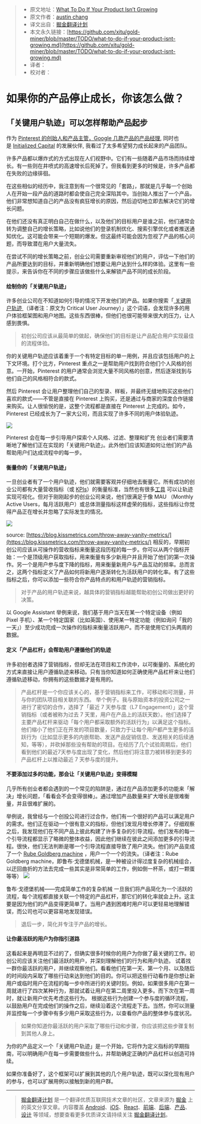 
> * 原文地址：[What To Do If Your Product Isn’t Growing](https://medium.com/initialized-capital/what-to-do-if-your-product-isnt-growing-7eb9d158fc)
> * 原文作者：[austin chang](https://medium.com/@theaustinchang)
> * 译文出自：[掘金翻译计划](https://github.com/xitu/gold-miner)
> * 本文永久链接：[https://github.com/xitu/gold-miner/blob/master/TODO/what-to-do-if-your-product-isnt-growing.md](https://github.com/xitu/gold-miner/blob/master/TODO/what-to-do-if-your-product-isnt-growing.md)
> * 译者：
> * 校对者：

# 如果你的产品停止成长，你该怎么做？

## 「关键用户轨迹」可以怎样帮助产品起步

作为 [Pinterest 的创始人和产品主管，Google 几款产品的产品经理](https://www.linkedin.com/in/austinnchang), 同时也是 [Initialized Capital](http://initialized.com/) 的发展伙伴, 我看过了太多希望努力成长起来的产品团队。

许多产品都以爆炸式的方式出现在人们视野中。它们有一些随着产品市场而持续增长。有一些则在井喷式的高速增长后死掉了。但我看到更多的时候是，许多产品都在失败的边缘徘徊。

在这些相似的经历中，我注意到有一个很常见的「套路」，那就是几乎每一个创始人在开始一段产品的道路时都会使自己完全深陷其中。当创始人推出了一个产品，他们非常想知道自己的产品没有疯狂增长的原因，然后迫切地立即去解决它们的增长问题。

在他们还没有真正明白自己在做什么，以及他们的目标用户是谁之前，他们通常会转为调整自己的增长策略，比如说他们的登录机制优化、搜索引擎优化或者推送通知优化。这可能会带来一个短期的爆发。但这最终可能会因为忽视了产品的核心问题，而导致潜在用户大量流失。

在尝试不同的增长策略之前，创业公司需要重新审视他们的用户，评估一下他们的产品所要达到的目标，并重新明确他们想要让用户达到什么样的体验。这里有一些提示，来告诉你在不同的步骤应该做些什么来解锁产品不同的成长阶段。

#### 绘制你的「关键用户轨迹」

许多创业公司在不知道如何引导的情况下开发他们的产品。如果你搜索「[ 关键用户轨迹 ](https://www.google.com/search?q=critical+user+journeys&amp;oq=critical+user+journeys&amp;aqs=chrome..69i57.3639j0j7&amp;sourceid=chrome&amp;ie=UTF-8) （译者注：原文为 Critical User Journey）」这个词语，会发现许多的用户体验框架图和用户地图。这些东西很棒，但他们也很可能带来很大的压力，让人感到畏惧。

> 初创公司应该从最简单的做起，确保他们的目标是让产品配合用户实现最佳的流程体验。

你的关键用户轨迹应该着重于一个有特定目标的单一用例，并且应该包括用户的上下文环境。打个比方，Pinterest 重点之一是帮助用户找到符合他们个人风格的创意。一开始，Pinterest 的用户通常会浏览大量不同风格的创意，然后逐渐找到与他们自己的风格相符合的款式。

然后 Pinterest 会让用户整理他们自己的型录、样板，并最终无缝地购买这些他们喜欢的款式——不管是直接在 Pinterest 上购买，还是通过与商家的深度合作链接来购买。让人很愉悦的是，这整个流程都是直接在 Pinterest 上完成的。如今，Pinterest 已经成长为了一家大公司，而且实现了许多不同的用户体验轨迹。

![](https://cdn-images-1.medium.com/max/800/1*cRz9ZjiN1xKRYYiw2Z4MmA.png)

Pinterest 会在每一步引导用户探索个人风格、过滤、整理和扩充
创业者们需要清晰地了解他们正在实现的「关键用户轨迹」。此外他们应该知道如何让他们的产品帮助用户们达成流程中的每一步。

#### 衡量你的「关键用户轨迹」

一旦创业者有了一个用户轨迹，他们就需要客观并仔细地去衡量它。所有成功的创业公司都有大量营收指标（或 [KPIs](https://en.wikipedia.org/wiki/Performance_indicator)）的衡量标准，当然也有很多[工具](https://www.quora.com/What-dashboard-software-is-useful-to-track-critical-metrics-for-Startups) 可以让轨迹实现可视化。但对于刚刚起步的创业公司来说，他们很满足于像 MAU （Monthly Active Users，每月活跃用户）或总体测量指标这样虚荣的指标，这些指标让你觉得产品正在增长并忽略了实际发生的情况。

![](https://cdn-images-1.medium.com/max/800/1*dZWyFdbMKjeNUwlp3Wwq0Q.png)

source: [https://blog.kissmetrics.com/throw-away-vanity-metrics/](https://blog.kissmetrics.com/throw-away-vanity-metrics/)
相反的，早期初创公司应该从可操作的营收指标来衡量这段历程的每一步。你可以从两个指标开始：一个是顶级用户获取指标，用来衡量有多少新用户并且开始了他们的第一次操作。另一个是用户参与度下降的指标，用来衡量新用户与产品互动的频率。总而言之，这两个指标定义了产品如何将新用户逐渐转化为活跃用户的转化率。有了这些指标之后，你可以添加一些符合你产品特点的和用户轨迹的营销指标。

> 对于产品的用户轨迹来说，越具体的营销指标越能帮助初创公司做出更好的决策。

以 Google Assistant 举例来说，我们基于用户当天在某一个特定设备（例如 Pixel 手机）、某一个特定国家（比如英国）、使用某一特定功能（例如询问「我的一天」）至少成功完成一次操作的指标来衡量活跃用户。而不是使用它们头两周的数据。

#### 定义「产品杠杆」会帮助用户遵循他们的轨迹

许多初创者选择了营销指标，但却无法在项目和工作流中，以可衡量的、系统化的方式来直接让用户遵循轨迹来移动。只有当你知道如何正确使用产品杠杆来让他们遵循轨迹移动，你拥有的这些数据才是有用的。

> 产品杠杆是一个你应该关心的，基于营销指标来工作，可移动和可测量，并与你的团队项目相关联的东西。
举个例子。我与原始资本的投资公司之一进行了密切的合作，选择了「最近 7 天参与度（L7 Engagement）」这个营销指标（或者被称为过去 7 天里，用户在产品上的活跃天数）。他们选择了主要产品杠杆来驱动「每个用户都采取额外的活跃行为」以满足这个指标。他们缩小了他们正在开发的项目数量，只致力于让每个用户都产生更多的活跃行为（比如显示更多的内嵌帮助、发送产品促销信息、发送相关的后续通知，等等），并砍掉那些没有帮助的项目。在经历了几个试验周期后，他们看到他们的最近7天参与度出现了变化，然后他们将注意力被转移到更多的产品杠杆上以推动最近 7 天参与度的提升。

#### 不要添加过多的功能，那会让「关键用户轨迹」变得模糊

几乎所有创业者都会遇到的一个常见的陷阱是，通过在产品添加更多的功能来「解决」增长问题，「看看会不会变得很棒」。通过增加产品数量来扩大增长是很难衡量，并且很难扩展的。

举例说，我曾经与一个创投公司进行过合作，他们有一个很好的产品可以满足用户的需求。他们正在驱动一个很有意义的指标，但他们发现月增长停滞了。仔细观察之后，我发现他们在不同产品上彼此构建了许多复杂的引导流程。他们发布的每一个引导流程都显示了略微的整体收益，因此他们继续在彼此之间添加更多的引导流程。很快，他们无法判断是哪一个引导流程直接导致了用户流失。他们的产品变成了一个 [Rube Goldberg machine](https://en.wikipedia.org/wiki/Rube_Goldberg_machine) ，用户一个一个的流失。（译者注：Rube Goldberg machine，即鲁布·戈德堡机械，是一种被设计得过度复杂的机械组合，以迂回曲折的方法去完成一些其实是非常简单的工作，例如倒一杯茶，或打一颗蛋等等）
![](https://cdn-images-1.medium.com/max/800/1*MErO6AqctCgPH-QhcuicAg.jpeg)

鲁布·戈德堡机械——完成简单工作的复杂机械
一旦我们将产品简化为一个活跃的流程，每个流程都直接关联一个特定的产品杠杆，那它们的转化率就会上升。这主要是因为他们的产品变得更简单了。当用户遇到困难时用户可以更轻易地理解错误，而公司也可以更容易地发现错误。

> 退后一步，简化并专注于产品的增长。

#### 让你最活跃的用户为你指引道路

这看起来是再明显不过的了，但确实很多时候你的用户为你做了最关键的工作。初创公司应该关注他们最活跃的用户，并深刻理解他们的行为和用户轨迹。
试着找一群你最活跃的用户，并继续观察他们。看看他们在第一天、第一个月、以及随后的时间段内采取了哪些行动来达到他们的目的。你可以把这些行动看作是你想让新用户或临时用户在流程的每一步中所进行的关键时刻。例如，如果很多用户在第一周就进行了四次某种行为，那就试着让用户在第二周里投入更多。而下次在第一周时，就让新用户优先考虑这些行为。
根据这些行为创建一个参与度的循环流程，以鼓励用户在完成他们的操作之后，继续沿着这个流程走下去。当然，你可以测量并监控每一个步骤中有多少用户采取这些行为，以查看你产品的整体参与度状况。

> 如果你知道你最活跃的用户采取了哪些行动和步骤，你应该把这些步骤复制到其他人身上。

为你的产品定义一个「关键用户轨迹」是一个开始，它将作为定义指标的早期指南，可以明确用户在每一步需要做些什么，并帮助确定正确的产品杠杆以创造可持续。

如果你准备好了，这个框架可以扩展到其他的几个用户轨迹，既可以深化现有用户的参与，也可以扩展用例以接触到新的用户群。


---

> [掘金翻译计划](https://github.com/xitu/gold-miner) 是一个翻译优质互联网技术文章的社区，文章来源为 [掘金](https://juejin.im) 上的英文分享文章。内容覆盖 [Android](https://github.com/xitu/gold-miner#android)、[iOS](https://github.com/xitu/gold-miner#ios)、[React](https://github.com/xitu/gold-miner#react)、[前端](https://github.com/xitu/gold-miner#前端)、[后端](https://github.com/xitu/gold-miner#后端)、[产品](https://github.com/xitu/gold-miner#产品)、[设计](https://github.com/xitu/gold-miner#设计) 等领域，想要查看更多优质译文请持续关注 [掘金翻译计划](https://github.com/xitu/gold-miner)。
